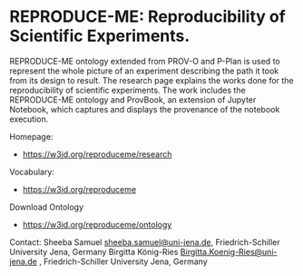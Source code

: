 # REPRODUCE-ME: Reproducibility of Scientific Experiments.
REPRODUCE-ME ontology extended from PROV-O and P-Plan is used to represent the whole picture of an experiment describing the path it took from its design to result. The research page explains the works done for the reproducibility of scientific experiments. The work includes the REPRODUCE-ME ontology and ProvBook, an extension of Jupyter Notebook, which captures and displays the provenance of the notebook execution.

Homepage: 
* https://w3id.org/reproduceme/research

Vocabulary:
* https://w3id.org/reproduceme

Download Ontology
* https://w3id.org/reproduceme/ontology

Contact: 
Sheeba Samuel <sheeba.samuel@uni-jena.de>, Friedrich-Schiller University Jena, Germany
Birgitta König-Ries <Birgitta.Koenig-Ries@uni-jena.de> , Friedrich-Schiller University Jena, Germany